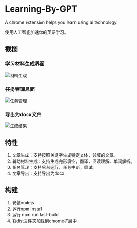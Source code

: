 # Learning-By-GPT
A chrome extension helps you learn using ai technology.

使用人工智能加速你的英语学习。
## 截图
### 学习材料生成界面
![材料生成](https://raw.githubusercontent.com/lxfater/Learning-By-GPT/main/screenshots/gen.png)
### 任务管理界面
![任务管理](https://raw.githubusercontent.com/lxfater/Learning-By-GPT/main/screenshots/tasks.png)
### 导出为docx文件
![生成结果](https://raw.githubusercontent.com/lxfater/Learning-By-GPT/main/screenshots/doc.png)
## 特性
1. 文章生成：支持按照关键字生成特定文体，领域的文章。
2. 辅助材料生成：支持生成完形填空，翻译，阅读理解，单词解析。
3. 任务管理：支持后台运行，任务中断，重试。
4. 文章导出：支持导出为docx

## 构建
1. 安装nodejs
2. 运行npm install
3. 运行 npm run fast-build
4. 将dist文件夹加载到chrome扩展中
